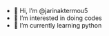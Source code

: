 - 👋 Hi, I’m @jarinaktermou5
- 👀 I’m interested in doing codes 
- 🌱 I’m currently learning python


<!---
jarinaktermou5/jarinaktermou5 is a ✨ special ✨ repository because its `README.md` (this file) appears on your GitHub profile.
You can click the Preview link to take a look at your changes.
--->
